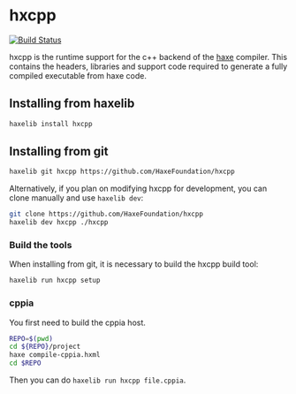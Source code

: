 # hxcpp

[![Build Status](https://dev.azure.com/HaxeFoundation/GitHubPublic/_apis/build/status/HaxeFoundation.hxcpp?branchName=master)](https://dev.azure.com/HaxeFoundation/GitHubPublic/_build/latest?definitionId=3&branchName=master)

hxcpp is the runtime support for the c++ backend of the [haxe](http://haxe.org/) compiler. This contains the headers, libraries and support code required to generate a fully compiled executable from haxe code.

## Installing from haxelib

```sh
haxelib install hxcpp
```

## Installing from git

```sh
haxelib git hxcpp https://github.com/HaxeFoundation/hxcpp
```

Alternatively, if you plan on modifying hxcpp for development, you can clone manually and use `haxelib dev`:

```sh
git clone https://github.com/HaxeFoundation/hxcpp
haxelib dev hxcpp ./hxcpp
```

### Build the tools

When installing from git, it is necessary to build the hxcpp build tool:

```sh
haxelib run hxcpp setup
```

### cppia

You first need to build the cppia host.

```sh
REPO=$(pwd)
cd ${REPO}/project
haxe compile-cppia.hxml
cd $REPO
```

Then you can do `haxelib run hxcpp file.cppia`.
